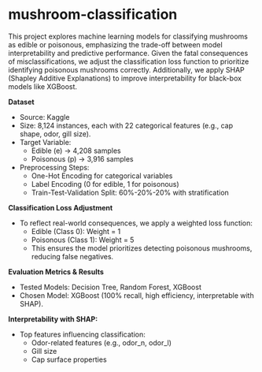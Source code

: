 # mushroom-classification
This project explores machine learning models for classifying mushrooms as edible or poisonous, emphasizing the trade-off between model interpretability and predictive performance. Given the fatal consequences of misclassifications, we adjust the classification loss function to prioritize identifying poisonous mushrooms correctly. Additionally, we apply SHAP (Shapley Additive Explanations) to improve interpretability for black-box models like XGBoost.

**Dataset**
- Source: Kaggle
- Size: 8,124 instances, each with 22 categorical features (e.g., cap shape, odor, gill size).
- Target Variable:
  - Edible (e) → 4,208 samples
  - Poisonous (p) → 3,916 samples
- Preprocessing Steps:
  - One-Hot Encoding for categorical variables
  - Label Encoding (0 for edible, 1 for poisonous)
  - Train-Test-Validation Split: 60%-20%-20% with stratification

**Classification Loss Adjustment**
- To reflect real-world consequences, we apply a weighted loss function:
  - Edible (Class 0): Weight = 1
  - Poisonous (Class 1): Weight = 5
  - This ensures the model prioritizes detecting poisonous mushrooms, reducing false negatives.

**Evaluation Metrics & Results**
- Tested Models: Decision Tree, Random Forest, XGBoost
- Chosen Model: XGBoost (100% recall, high efficiency, interpretable with SHAP).

**Interpretability with SHAP:**
- Top features influencing classification:
  - Odor-related features (e.g., odor_n, odor_l)
  - Gill size
  - Cap surface properties
